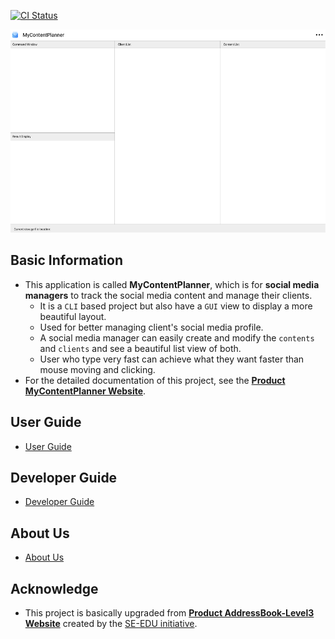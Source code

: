 [![CI Status](https://github.com/AY2122S2-TIC4002-F18-6/tp2/workflows/Java%20CI/badge.svg)](https://github.com/AY2122S2-TIC4002-F18-6/tp2/actions)

![Ui](docs/images/Ui.png)

## Basic Information
* This application is called **MyContentPlanner**, which is for **social media managers** to track the social media content and manage their clients.<br>
  * It is a `CLI` based project but also have a `GUI` view to display a more beautiful layout.
  * Used for better managing client's social media profile.
  * A social media manager can easily create and modify the `contents` and `clients` and see a beautiful list view of both.
  * User who type very fast can achieve what they want faster than mouse moving and clicking.
* For the detailed documentation of this project, see the **[Product MyContentPlanner Website](https://ay2122s2-tic4002-f18-6.github.io/tp2)**.

## User Guide
* [User Guide](https://ay2122s2-tic4002-f18-6.github.io/tp2/UserGuide.html)
## Developer Guide
* [Developer Guide](https://ay2122s2-tic4002-f18-6.github.io/tp2/DeveloperGuide.html)
## About Us
* [About Us](https://ay2122s2-tic4002-f18-6.github.io/tp2/AboutUs.html)

## Acknowledge
* This project is basically upgraded from **[Product AddressBook-Level3 Website](https://se-education.org/addressbook-level3)** created by the [SE-EDU initiative](https://se-education.org).
